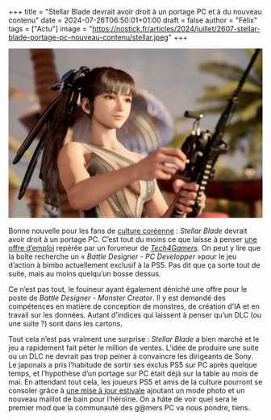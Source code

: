 
+++
title = "Stellar Blade devrait avoir droit à un portage PC et à du nouveau contenu"
date = 2024-07-26T06:50:01+01:00
draft = false
author = "Félix"
tags = ["Actu"]
image = "https://nostick.fr/articles/2024/juillet/2607-stellar-blade-portage-pc-nouveau-contenu/stellar.jpeg"
+++ 

![Le jeu Stellar Blade](stellar.jpeg "Eve part à la pêche aux développeurs")

Bonne nouvelle pour les fans de [culture coréenne](https://www.millenium.org/guide/413417.html) : *Stellar Blade* devrait avoir droit à un portage PC. C’est tout du moins ce que laisse à penser [une offre d’emploi](https://career.shiftup.co.kr/o/105648) repérée par un forumeur de *[Tech4Gamers](https://forums.tech4gamers.com/threads/exclusive-stellar-blade-new-content-dlc-sequel-and-pc-port-confirmed.226/)*. On peut y lire que la boîte recherche un « *Battle Designer - PC Developper* »pour le jeu d’action à bimbo actuellement exclusif à la PS5. Pas dit que ça sorte tout de suite, mais au moins quelqu’un bosse dessus.

Ce n’est pas tout, le fouineur ayant également déniché une offre pour le poste de *Battle Designer - Monster Creator*. Il y est demandé des compétences en matière de conception de monstres, de création d'IA et en travail sur les données. Autant d’indices qui laissent à penser qu’un DLC (ou une suite ?) sont dans les cartons. 

Tout cela n’est pas vraiment une surprise : *Stellar Blade* a bien marché et le jeu a rapidement fait péter le million de ventes. L’idée de produire une suite ou un DLC ne devrait pas trop peiner à convaincre les dirigeants de Sony. Le japonais a pris l’habitude de sortir ses exclus PS5 sur PC après quelque temps, et l’hypothèse d’un portage sur PC était déjà sur la table au mois de mai. En attendant tout cela, les joueurs PS5 et amis de la culture pourront se consoler grâce à [une mise à jour estivale](https://x.com/StellarBlade/status/1816491013487448368) ajoutant un mode photo et un nouveau maillot de bain pour l’héroïne. On a hâte de voir quel sera le premier mod que la communauté des g@mers PC va nous pondre, tiens.